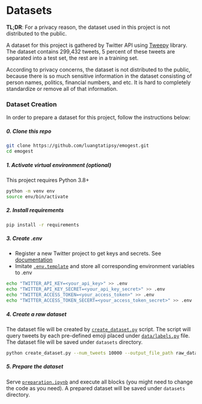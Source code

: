 # Datasets

__TL;DR__: For a privacy reason, the dataset used in this project is not distributed to the public.

A dataset for this project is gathered by Twitter API using [Tweepy](https://github.com/tweepy/tweepy) library. The dataset contains 299,432 tweets, 5 percent of these tweets are separated into a test set, the rest are in a training set.

According to privacy concerns, the dataset is not distributed to the public, because there is so much sensitive information in the dataset consisting of person names, politics, financial numbers, and etc. It is hard to completely standardize or remove all of that information.


### Dataset Creation
In order to prepare a dataset for this project, follow the instructions below:

##### 0. Clone this repo
```sh
git clone https://github.com/luangtatipsy/emogest.git
cd emogest
```

##### 1. Activate virtual environment (optional)
This project requires Python 3.8+
```sh
python -m venv env
source env/bin/activate
```

##### 2. Install requirements
```sh
pip install -r requirements
```

##### 3. Create .env
- Register a new Twitter project to get keys and secrets. See [documentation](https://developer.twitter.com/en/docs/authentication/guides/authentication-best-practices)
- Imitate [`.env.template`](https://github.com/luangtatipsy/emogest/blob/main/.env.template) and store all corresponding environment variables to .env
```sh
echo "TWITTER_API_KEY=<your_api_key>" >> .env
echo "TWITTER_API_KEY_SECRET=<your_api_key_secret>" >> .env
echo "TWITTER_ACCESS_TOKEN=<your_access_token>" >> .env
echo "TWITTER_ACCESS_TOKEN_SECERT=<your_access_token_secret>" >> .env
```

##### 4. Create a raw dataset
The dataset file will be created by [`create_dataset.py`](https://github.com/luangtatipsy/emogest/blob/main/create_dataset.py) script. The script will query tweets by each pre-defined emoji placed under [`data/labels.py`](https://github.com/luangtatipsy/emogest/blob/main/data/labels.py) file. The dataset file will be saved under `datasets` directory.
```sh
python create_dataset.py --num_tweets 10000 --output_file_path raw_data.csv
```

##### 5. Prepare the dataset
Serve [`preparation.ipynb`](https://github.com/luangtatipsy/emogest/blob/main/preparation.ipynb) and execute all blocks (you might need to change the code as you need). A prepared dataset will be saved under `datasets` directory.